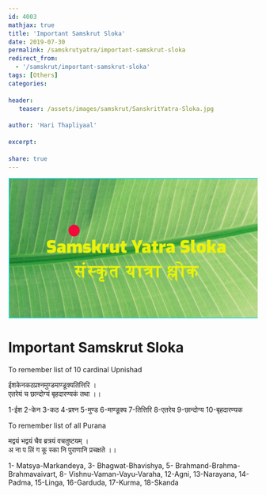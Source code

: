 ```yaml
---
id: 4003    
mathjax: true
title: 'Important Samskrut Sloka'
date: 2019-07-30
permalink: /samskrutyatra/important-samskrut-sloka
redirect_from: 
  - '/samskrut/important-samskrut-sloka'
tags: [Others]
categories:

header:
   teaser: /assets/images/samskrut/SanskritYatra-Sloka.jpg

author: 'Hari Thapliyaal'

excerpt:

share: true
---
```


![](/assets/images/samskrut/SanskritYatra-Sloka.jpg)

# Important Samskrut Sloka

To remember list of 10 cardinal Upnishad

ईशकेनकठप्रश्नमुण्डमाण्डूक्यतित्तिरि ।  
एतरेयं च छान्दोग्यं बृहदारण्यकं तथा ।।

1-ईश 2-केन 3-कठ 4-प्रश्न 5-मुण्ड 6-माण्डूक्य 7-तित्तिरि 8-एतरेय 9-छान्दोग्य 10-बृहदारण्यक

To remember list of all Purana  

मद्वयं भद्वयं चैव ब्रत्रयं वचतुष्टयम् ।  
अ ना प लिं ग कू स्का नि पुराणानि प्रचक्षते ।।

1- Matsya-Markandeya, 3- Bhagwat-Bhavishya, 5- Brahmand-Brahma-Brahmavaivart, 8- Vishnu-Vaman-Vayu-Varaha, 12-Agni, 13-Narayana, 14-Padma, 15-Linga, 16-Garduda, 17-Kurma, 18-Skanda

